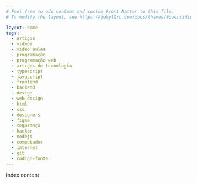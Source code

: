 ```yaml
---
# Feel free to add content and custom Front Matter to this file.
# To modify the layout, see https://jekyllrb.com/docs/themes/#overriding-theme-defaults

layout: home
tags:
  - artigos
  - videos
  - video aulas
  - programação
  - programação web
  - artigos de tecnologia
  - typescript
  - javascript
  - frontend
  - backend
  - design
  - web design
  - html
  - css
  - designers
  - figma
  - segurança
  - hacker
  - nodejs
  - computador
  - internet
  - git
  - código-fonte
---
```


index content